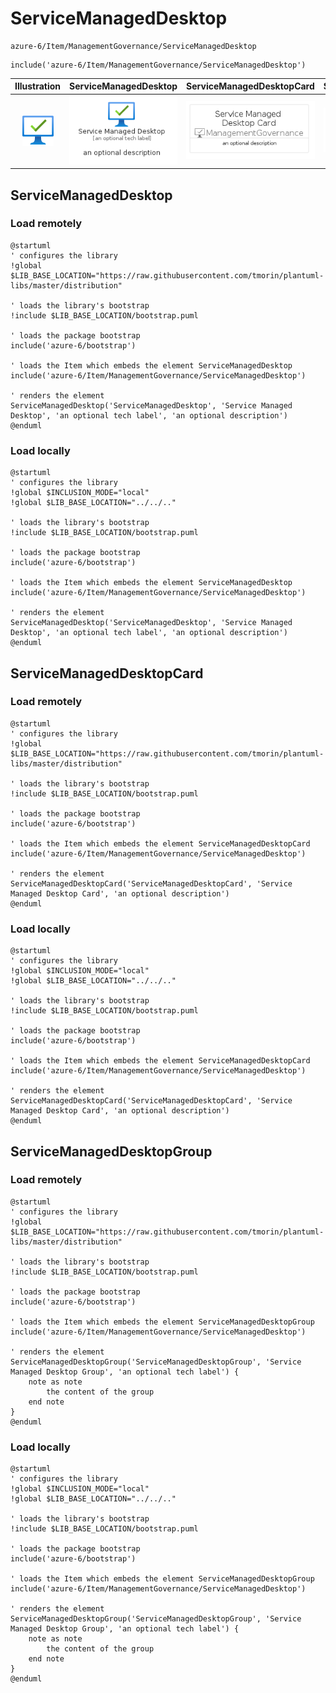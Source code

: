 # ServiceManagedDesktop


```text
azure-6/Item/ManagementGovernance/ServiceManagedDesktop
```

```text
include('azure-6/Item/ManagementGovernance/ServiceManagedDesktop')
```



| Illustration | ServiceManagedDesktop | ServiceManagedDesktopCard | ServiceManagedDesktopGroup |
| :---: | :---: | :---: | :---: |
| ![illustration for Illustration](../../../azure-6/Item/ManagementGovernance/ServiceManagedDesktop.png) | ![illustration for ServiceManagedDesktop](../../../azure-6/Item/ManagementGovernance/ServiceManagedDesktop.Local.png) | ![illustration for ServiceManagedDesktopCard](../../../azure-6/Item/ManagementGovernance/ServiceManagedDesktopCard.Local.png) | ![illustration for ServiceManagedDesktopGroup](../../../azure-6/Item/ManagementGovernance/ServiceManagedDesktopGroup.Local.png) |




## ServiceManagedDesktop

### Load remotely
```plantuml
@startuml
' configures the library
!global $LIB_BASE_LOCATION="https://raw.githubusercontent.com/tmorin/plantuml-libs/master/distribution"

' loads the library's bootstrap
!include $LIB_BASE_LOCATION/bootstrap.puml

' loads the package bootstrap
include('azure-6/bootstrap')

' loads the Item which embeds the element ServiceManagedDesktop
include('azure-6/Item/ManagementGovernance/ServiceManagedDesktop')

' renders the element
ServiceManagedDesktop('ServiceManagedDesktop', 'Service Managed Desktop', 'an optional tech label', 'an optional description')
@enduml
```

### Load locally
```plantuml
@startuml
' configures the library
!global $INCLUSION_MODE="local"
!global $LIB_BASE_LOCATION="../../.."

' loads the library's bootstrap
!include $LIB_BASE_LOCATION/bootstrap.puml

' loads the package bootstrap
include('azure-6/bootstrap')

' loads the Item which embeds the element ServiceManagedDesktop
include('azure-6/Item/ManagementGovernance/ServiceManagedDesktop')

' renders the element
ServiceManagedDesktop('ServiceManagedDesktop', 'Service Managed Desktop', 'an optional tech label', 'an optional description')
@enduml
```

## ServiceManagedDesktopCard

### Load remotely
```plantuml
@startuml
' configures the library
!global $LIB_BASE_LOCATION="https://raw.githubusercontent.com/tmorin/plantuml-libs/master/distribution"

' loads the library's bootstrap
!include $LIB_BASE_LOCATION/bootstrap.puml

' loads the package bootstrap
include('azure-6/bootstrap')

' loads the Item which embeds the element ServiceManagedDesktopCard
include('azure-6/Item/ManagementGovernance/ServiceManagedDesktop')

' renders the element
ServiceManagedDesktopCard('ServiceManagedDesktopCard', 'Service Managed Desktop Card', 'an optional description')
@enduml
```

### Load locally
```plantuml
@startuml
' configures the library
!global $INCLUSION_MODE="local"
!global $LIB_BASE_LOCATION="../../.."

' loads the library's bootstrap
!include $LIB_BASE_LOCATION/bootstrap.puml

' loads the package bootstrap
include('azure-6/bootstrap')

' loads the Item which embeds the element ServiceManagedDesktopCard
include('azure-6/Item/ManagementGovernance/ServiceManagedDesktop')

' renders the element
ServiceManagedDesktopCard('ServiceManagedDesktopCard', 'Service Managed Desktop Card', 'an optional description')
@enduml
```

## ServiceManagedDesktopGroup

### Load remotely
```plantuml
@startuml
' configures the library
!global $LIB_BASE_LOCATION="https://raw.githubusercontent.com/tmorin/plantuml-libs/master/distribution"

' loads the library's bootstrap
!include $LIB_BASE_LOCATION/bootstrap.puml

' loads the package bootstrap
include('azure-6/bootstrap')

' loads the Item which embeds the element ServiceManagedDesktopGroup
include('azure-6/Item/ManagementGovernance/ServiceManagedDesktop')

' renders the element
ServiceManagedDesktopGroup('ServiceManagedDesktopGroup', 'Service Managed Desktop Group', 'an optional tech label') {
    note as note
        the content of the group
    end note
}
@enduml
```

### Load locally
```plantuml
@startuml
' configures the library
!global $INCLUSION_MODE="local"
!global $LIB_BASE_LOCATION="../../.."

' loads the library's bootstrap
!include $LIB_BASE_LOCATION/bootstrap.puml

' loads the package bootstrap
include('azure-6/bootstrap')

' loads the Item which embeds the element ServiceManagedDesktopGroup
include('azure-6/Item/ManagementGovernance/ServiceManagedDesktop')

' renders the element
ServiceManagedDesktopGroup('ServiceManagedDesktopGroup', 'Service Managed Desktop Group', 'an optional tech label') {
    note as note
        the content of the group
    end note
}
@enduml
```

